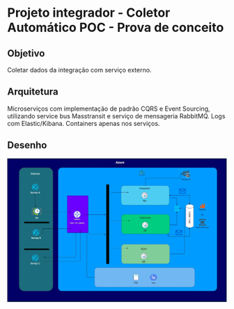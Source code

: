 # Projeto integrador - Coletor Automático POC - Prova de conceito

## Objetivo
Coletar dados da integração com serviço externo.

## Arquitetura
Microserviços com implementação de padrão CQRS e Event Sourcing, utilizando service bus Masstransit e serviço de mensageria RabbitMQ.
Logs com Elastic/Kibana. Containers apenas nos serviços.

## Desenho
![Principal](_doc/desenho.jpg)

